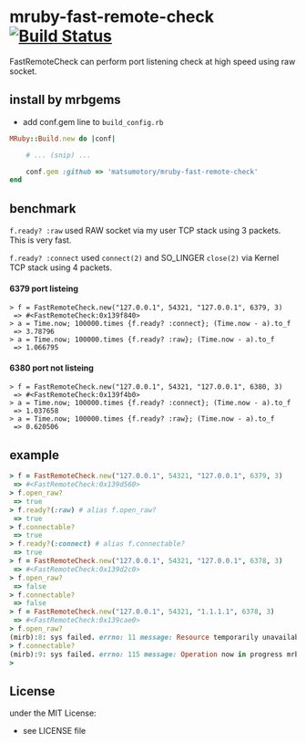 # mruby-fast-remote-check   [![Build Status](https://travis-ci.org/matsumotory/mruby-fast-remote-check.svg?branch=master)](https://travis-ci.org/matsumotory/mruby-fast-remote-check)

FastRemoteCheck can perform port listening check at high speed using raw socket.

## install by mrbgems
- add conf.gem line to `build_config.rb`

```ruby
MRuby::Build.new do |conf|

    # ... (snip) ...

    conf.gem :github => 'matsumotory/mruby-fast-remote-check'
end
```

## benchmark

`f.ready? :raw` used RAW socket via my user TCP stack using 3 packets. This is very fast.

`f.ready? :connect` used `connect(2)` and SO_LINGER `close(2)` via Kernel TCP stack using 4 packets.


#### 6379 port listeing

```
> f = FastRemoteCheck.new("127.0.0.1", 54321, "127.0.0.1", 6379, 3)
 => #<FastRemoteCheck:0x139f840>
> a = Time.now; 100000.times {f.ready? :connect}; (Time.now - a).to_f
 => 3.78796
> a = Time.now; 100000.times {f.ready? :raw}; (Time.now - a).to_f
 => 1.066795
```

#### 6380 port not listeing

```
> f = FastRemoteCheck.new("127.0.0.1", 54321, "127.0.0.1", 6380, 3)
 => #<FastRemoteCheck:0x139f4b0>
> a = Time.now; 100000.times {f.ready? :connect}; (Time.now - a).to_f
 => 1.037658
> a = Time.now; 100000.times {f.ready? :raw}; (Time.now - a).to_f
 => 0.620506
```

## example
```ruby
> f = FastRemoteCheck.new("127.0.0.1", 54321, "127.0.0.1", 6379, 3)
 => #<FastRemoteCheck:0x139d560>
> f.open_raw?
 => true
> f.ready?(:raw) # alias f.open_raw?
 => true
> f.connectable?
 => true
> f.ready?(:connect) # alias f.connectable?
 => true
> f = FastRemoteCheck.new("127.0.0.1", 54321, "127.0.0.1", 6378, 3)
 => #<FastRemoteCheck:0x139d2c0>
> f.open_raw?
 => false
> f.connectable?
 => false
> f = FastRemoteCheck.new("127.0.0.1", 54321, "1.1.1.1", 6378, 3)
 => #<FastRemoteCheck:0x139cae0>
> f.open_raw?
(mirb):8: sys failed. errno: 11 message: Resource temporarily unavailable mrbgem message: recvfrom failed (RuntimeError)
> f.connectable?
(mirb):9: sys failed. errno: 115 message: Operation now in progress mrbgem message: connect failed (RuntimeError)
>
```

## License
under the MIT License:
- see LICENSE file
